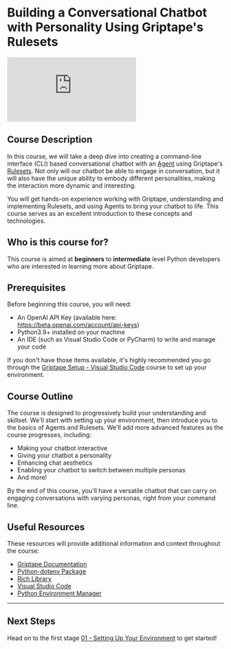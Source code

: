 # Building a Conversational Chatbot with Personality Using Griptape's Rulesets 

<iframe src="https://www.youtube.com/embed/YBkb5alrH94" title="YouTube video player" frameborder="0" allow="accelerometer; autoplay; clipboard-write; encrypted-media; gyroscope; picture-in-picture; web-share" allowfullscreen></iframe>

## Course Description
In this course, we will take a deep dive into creating a command-line interface (CLI) based conversational chatbot with an [Agent](https://docs.griptape.ai/en/latest/griptape-framework/structures/agents/) using Griptape's [Rulesets](https://docs.griptape.ai/en/latest/griptape-framework/structures/rulesets/). Not only will our chatbot be able to engage in conversation, but it will also have the unique ability to embody different personalities, making the interaction more dynamic and interesting. 

You will get hands-on experience working with Griptape, understanding and implementing Rulesets, and using Agents to bring your chatbot to life. This course serves as an excellent introduction to these concepts and technologies.

## Who is this course for?
This course is aimed at **beginners** to **intermediate** level Python developers who are interested in learning more about Griptape.

## Prerequisites
Before beginning this course, you will need:

- An OpenAI API Key (available here: https://beta.openai.com/account/api-keys)
- Python3.9+ installed on your machine
- An IDE (such as Visual Studio Code or PyCharm) to write and manage your code

If you don't have those items available, it's highly recommended you go through the [Griptape Setup - Visual Studio Code](../../setup/index.md) course to set up your environment.

## Course Outline
The course is designed to progressively build your understanding and skillset. We'll start with setting up your environment, then introduce you to the basics of Agents and Rulesets. We'll add more advanced features as the course progresses, including:

- Making your chatbot interactive
- Giving your chatbot a personality
- Enhancing chat aesthetics
- Enabling your chatbot to switch between multiple personas
- And more!

By the end of this course, you'll have a versatile chatbot that can carry on engaging conversations with varying personas, right from your command line.

## Useful Resources
These resources will provide additional information and context throughout the course:

- [Griptape Documentation](https://github.com/griptape-ai/griptape)
- [Python-dotenv Package](https://pypi.org/project/python-dotenv/)
- [Rich Library](https://pypi.org/project/rich/)
- [Visual Studio Code](https://code.visualstudio.com/)
- [Python Environment Manager](https://marketplace.visualstudio.com/items?itemName=donjayamanne.python-environment-manager)


---
## Next Steps

Head on to the first stage [01 - Setting Up Your Environment](01_setting_up_environment.md) to get started!